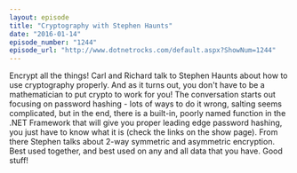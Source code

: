 ```yaml
---
layout: episode
title: "Cryptography with Stephen Haunts"
date: "2016-01-14"
episode_number: "1244"
episode_url: "http://www.dotnetrocks.com/default.aspx?ShowNum=1244"
---
```


Encrypt all the things! Carl and Richard talk to Stephen Haunts about how to use cryptography properly. And as it turns out, you don't have to be a mathematician to put crypto to work for you! The conversation starts out focusing on password hashing - lots of ways to do it wrong, salting seems complicated, but in the end, there is a built-in, poorly named function in the .NET Framework that will give you proper leading edge password hashing, you just have to know what it is (check the links on the show page). From there Stephen talks about 2-way symmetric and asymmetric encryption. Best used together, and best used on any and all data that you have. Good stuff!
